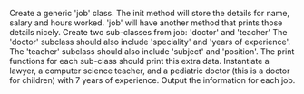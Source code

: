 Create a generic 'job' class.
The init method will store the details for name, salary and hours worked.
'job' will have another method that prints those details nicely.
Create two sub-classes from job: 'doctor' and 'teacher'
The 'doctor' subclass should also include 'speciality' and 'years of experience'.
The 'teacher' subclass should also include 'subject' and 'position'.
The print functions for each sub-class should print this extra data.
Instantiate a lawyer, a computer science teacher, and a pediatric doctor (this is a doctor for children) with 7 years of experience.
Output the information for each job.
